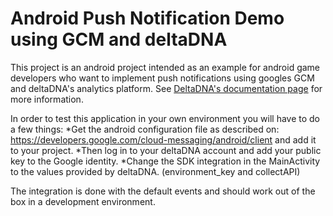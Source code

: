 # Android Push Notification Demo using GCM and deltaDNA


This project is an android project intended as an example for android game developers who want to implement push notifications using googles GCM and deltaDNA's analytics platform.
See [DeltaDNA's documentation page](http://docs.deltadna.com/advanced-integration/android-sdk/google-cloud-messaging-setup/) for more information.

In order to test this application in your own environment you will have to do a few things:
*Get the android configuration file as described on: https://developers.google.com/cloud-messaging/android/client and add it to your project.
*Then log in to your deltaDNA account and add your public key to the Google identity.
*Change the SDK integration in the MainActivity to the values provided by deltaDNA. (environment_key and collectAPI)

The integration is done with the default events and should work out of the box in a development environment.